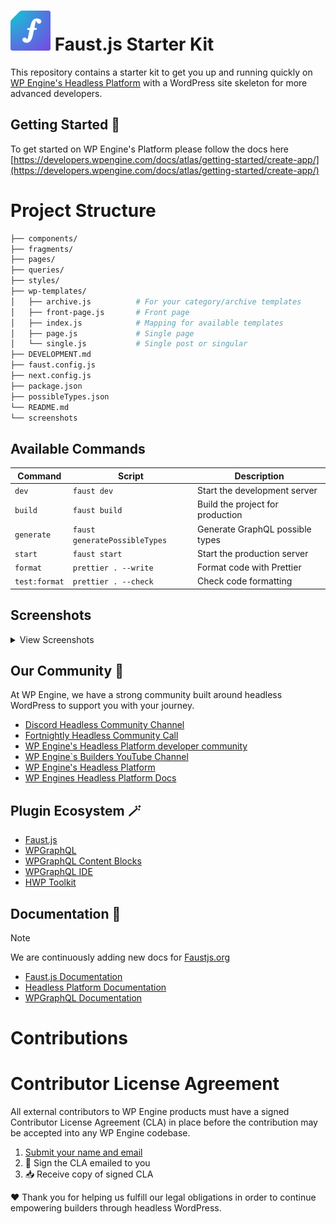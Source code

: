# ![Faust.js Logo](./.github/assets/faustjs-logo.svg) Faust.js Starter Kit

This repository contains a starter kit to get you up and running quickly on [WP Engine's Headless Platform](https://wpengine.com/headless-wordpress/) with a WordPress site skeleton for more advanced developers.

## Getting Started 🚀

To get started on WP Engine's Platform please follow the docs here [https://developers.wpengine.com/docs/atlas/getting-started/create-app/](https://developers.wpengine.com/docs/atlas/getting-started/create-app/)

# Project Structure

```bash
├── components/
├── fragments/
├── pages/
├── queries/
├── styles/
├── wp-templates/
│   ├── archive.js          # For your category/archive templates
│   ├── front-page.js       # Front page
│   ├── index.js            # Mapping for available templates
│   ├── page.js             # Single page
│   └── single.js           # Single post or singular
├── DEVELOPMENT.md
├── faust.config.js
├── next.config.js
├── package.json
├── possibleTypes.json
└── README.md
└── screenshots
```

## Available Commands

| Command       | Script                        | Description                      |
| ------------- | ----------------------------- | -------------------------------- |
| `dev`         | `faust dev`                   | Start the development server     |
| `build`       | `faust build`                 | Build the project for production |
| `generate`    | `faust generatePossibleTypes` | Generate GraphQL possible types  |
| `start`       | `faust start`                 | Start the production server      |
| `format`      | `prettier . --write`          | Format code with Prettier        |
| `test:format` | `prettier . --check`          | Check code formatting            |

## Screenshots

<details>
    <summary>View Screenshots</summary>

![Front Page](screenshots/front-page.png)

![Category Page](screenshots/category-page.png)

![Single Page](screenshots/single-page.png)

![Single Post](screenshots/single-post.png)

</details>

## Our Community 🩵

At WP Engine, we have a strong community built around headless WordPress to support you with your journey.

- [Discord Headless Community Channel](https://faustjs.org/discord)
- [Fortnightly Headless Community Call](https://discord.gg/headless-wordpress-836253505944813629?event=1371472220592930857)
- [WP Engine's Headless Platform developer community](https://wpengine.com/builders/headless)
- [WP Engine`s Builders YouTube Channel](https://www.youtube.com/@WPEngineBuilders)
- [WP Engine's Headless Platform](https://wpengine.com/headless-wordpress/)
- [WP Engines Headless Platform Docs](https://developers.wpengine.com/docs/atlas/overview/)

## Plugin Ecosystem 🪄

- [Faust.js](https://faustjs.org)
- [WPGraphQL](https://www.wpgraphql.com)
- [WPGraphQL Content Blocks](https://github.com/wpengine/wp-graphql-content-blocks)
- [WPGraphQL IDE](https://github.com/wp-graphql/wpgraphql-ide)
- [HWP Toolkit](https://github.com/wpengine/hwptoolkit)

## Documentation 🔎

> [!NOTE]
> We are continuously adding new docs for [Faustjs.org](https://faustjs.org/docs)

- [Faust.js Documentation](https://faustjs.org/docs/)
- [Headless Platform Documentation](https://wpengine.com/headless-wordpress/)
- [WPGraphQL Documentation](https://developers.wpengine.com/docs/atlas/overview/)


# Contributions

# Contributor License Agreement

All external contributors to WP Engine products must have a signed Contributor License Agreement (CLA) in place before the contribution may be accepted into any WP Engine codebase.

1. [Submit your name and email](https://wpeng.in/cla/)
2. 📝 Sign the CLA emailed to you
3. 📥 Receive copy of signed CLA

❤️ Thank you for helping us fulfill our legal obligations in order to continue empowering builders through headless WordPress.
